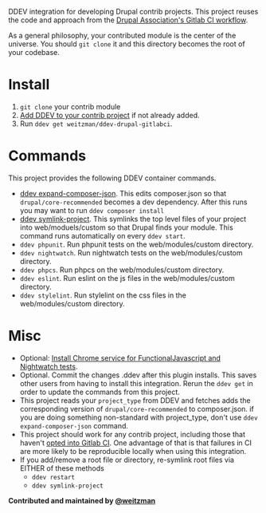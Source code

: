 DDEV integration for developing Drupal contrib projects. This project reuses the code and approach from the [Drupal Association's Gitlab CI workflow](https://git.drupalcode.org/project/gitlab_templates/).

As a general philosophy, your contributed module is the center of the universe. You should `git clone` it and this directory becomes the root of your codebase.

Install
===========
1. `git clone` your contrib module
2. [Add DDEV to your contrib project](https://ddev.readthedocs.io/en/latest/users/project/) if not already added.
3. Run `ddev get weitzman/ddev-drupal-gitlabci`.

Commands
============
This project provides the following DDEV container commands.

- [ddev expand-composer-json](https://github.com/weitzman/ddev-drupal-gitlabci/blob/main/commands/web/expand-composer-json). This edits composer.json so that `drupal/core-recommended` becomes a dev dependency. After this runs you may want to run `ddev composer install`
- [ddev symlink-project](https://github.com/weitzman/ddev-drupal-gitlabci/blob/main/commands/web/symlink-project). This symlinks the top level files of your project into web/moduels/custom so that Drupal finds your module. This command runs automatically on every `ddev start`.
- `ddev phpunit`. Run phpunit tests on the web/modules/custom directory.
- `ddev nightwatch`. Run nightwatch tests on the web/modules/custom directory.
- `ddev phpcs`. Run phpcs on the web/modules/custom directory.
- `ddev eslint`. Run eslint on the js files in the web/modules/custom directory.
- `ddev stylelint`. Run stylelint on the css files in the web/modules/custom directory.

Misc
=======
- Optional: [Install Chrome service for FunctionalJavascript and Nightwatch tests](https://github.com/ddev/ddev-selenium-standalone-chrome).
- Optional. Commit the changes .ddev after this plugin installs. This saves other users from having to install this integration. Rerun the `ddev get` in order to update the commands from this project.
- This project reads your `project_type` from DDEV and fetches adds the corresponding version of `drupal/core-recommended` to composer.json. if you are doing something non-standard with project_type, don't use `ddev expand-composer-json` command.
- This project should work for any contrib project, including those that haven't [opted into Gitlab CI](https://www.drupal.org/project/infrastructure/issues/3261803). One advantage of that is that failures in CI are more likely to be reproducible locally when using this integration.
- If you add/remove a root file or directory, re-symlink root files via EITHER of these methods 
  - `ddev restart`
  - `ddev symlink-project`

**Contributed and maintained by [@weitzman](https://github.com/weitzman)**
